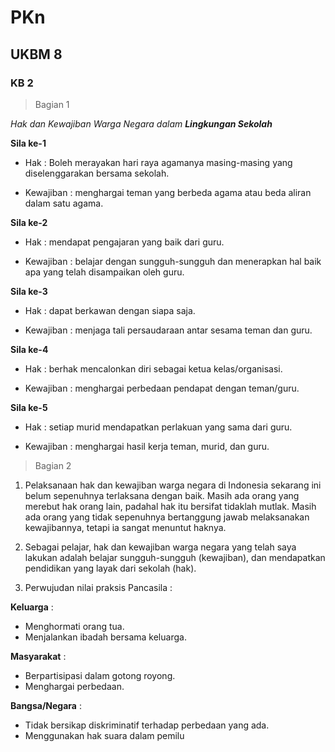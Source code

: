 # PKn
## UKBM 8

### KB 2

>Bagian 1

*Hak dan Kewajiban Warga Negara dalam **Lingkungan Sekolah***

**Sila ke-1**

  - Hak :  Boleh merayakan hari raya agamanya masing-masing yang diselenggarakan bersama sekolah. 
  
  - Kewajiban : menghargai teman yang berbeda agama atau beda aliran dalam satu agama.

**Sila ke-2**

  - Hak : mendapat pengajaran yang baik dari guru. 
  
  - Kewajiban : belajar dengan sungguh-sungguh dan menerapkan hal baik apa yang telah disampaikan oleh guru. 

**Sila ke-3**

  - Hak : dapat berkawan dengan siapa saja.
  
  - Kewajiban : menjaga tali persaudaraan antar sesama teman dan guru. 

**Sila ke-4**

   - Hak : berhak mencalonkan diri sebagai ketua kelas/organisasi. 
  
   - Kewajiban : menghargai perbedaan pendapat dengan teman/guru. 

**Sila ke-5**

  - Hak : setiap murid mendapatkan perlakuan yang sama dari guru.
  
  - Kewajiban : menghargai hasil kerja teman, murid, dan guru. 


>Bagian 2

1. Pelaksanaan hak dan kewajiban warga negara di Indonesia sekarang ini belum sepenuhnya terlaksana dengan baik. Masih ada orang yang merebut hak orang lain, padahal hak itu bersifat tidaklah mutlak. Masih ada orang yang tidak sepenuhnya bertanggung jawab melaksanakan kewajibannya, tetapi ia sangat menuntut haknya. 

2.  Sebagai pelajar, hak dan kewajiban warga negara yang telah saya lakukan adalah
belajar sungguh-sungguh (kewajiban), dan mendapatkan pendidikan yang layak dari sekolah (hak).

3. Perwujudan nilai praksis Pancasila :

**Keluarga** : 
  - Menghormati orang tua.
  - Menjalankan ibadah bersama keluarga.
  
**Masyarakat** : 
  - Berpartisipasi dalam gotong royong.
  - Menghargai perbedaan.
  
**Bangsa/Negara** : 
  - Tidak bersikap diskriminatif terhadap perbedaan yang ada.
  - Menggunakan hak suara dalam pemilu
